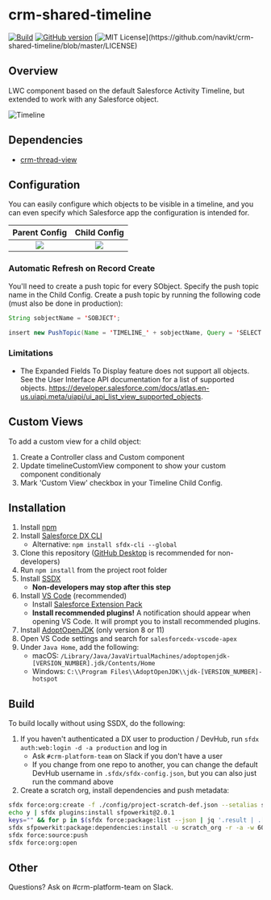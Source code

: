 # crm-shared-timeline

[![Build](https://github.com/navikt/crm-shared-timeline/workflows/%5BPUSH%5D%20Create%20Package/badge.svg)](https://github.com/navikt/crm-shared-timeline/actions?query=workflow%3Acreate)
[![GitHub version](https://badgen.net/github/release/navikt/crm-shared-timeline/stable)](https://github.com/navikt/crm-shared-timeline)
[![MIT License](https://img.shields.io/apm/l/atomic-design-ui.svg?)](https://github.com/navikt/crm-shared-timeline/blob/master/LICENSE)

## Overview

LWC component based on the default Salesforce Activity Timeline, but extended to work with any Salesforce object.

![Timeline](/.img/timeline.png)

## Dependencies

-   [crm-thread-view](https://github.com/navikt/crm-thread-view)

## Configuration

You can easily configure which objects to be visible in a timeline, and you can even specify which Salesforce app the configuration is intended for.

|     Parent Config     |     Child Config     |
| :-------------------: | :------------------: |
| ![](/.img/parent.png) | ![](/.img/child.png) |

### Automatic Refresh on Record Create

You'll need to create a push topic for every SObject. Specify the push topic name in the Child Config. Create a push topic by running the following code (must also be done in production):

```java
String sobjectName = 'SOBJECT';

insert new PushTopic(Name = 'TIMELINE_' + sobjectName, Query = 'SELECT Id FROM ' + sobjectName, NotifyForOperationCreate = true, NotifyForFields = 'All', ApiVersion = 52.0);
```

### Limitations

-   The Expanded Fields To Display feature does not support all objects. See the User Interface API documentation for a list of supported objects. https://developer.salesforce.com/docs/atlas.en-us.uiapi.meta/uiapi/ui_api_list_view_supported_objects.

## Custom Views

To add a custom view for a child object:
1. Create a Controller class and Custom component
1. Update timelineCustomView component to show your custom component conditionaly
2. Mark 'Custom View' checkbox in your Timeline Child Config.

## Installation

1. Install [npm](https://nodejs.org/en/download/)
1. Install [Salesforce DX CLI](https://developer.salesforce.com/tools/sfdxcli)
    - Alternative: `npm install sfdx-cli --global`
1. Clone this repository ([GitHub Desktop](https://desktop.github.com) is recommended for non-developers)
1. Run `npm install` from the project root folder
1. Install [SSDX](https://github.com/navikt/ssdx)
    - **Non-developers may stop after this step**
1. Install [VS Code](https://code.visualstudio.com) (recommended)
    - Install [Salesforce Extension Pack](https://marketplace.visualstudio.com/items?itemName=salesforce.salesforcedx-vscode)
    - **Install recommended plugins!** A notification should appear when opening VS Code. It will prompt you to install recommended plugins.
1. Install [AdoptOpenJDK](https://adoptopenjdk.net) (only version 8 or 11)
1. Open VS Code settings and search for `salesforcedx-vscode-apex`
1. Under `Java Home`, add the following:
    - macOS: `/Library/Java/JavaVirtualMachines/adoptopenjdk-[VERSION_NUMBER].jdk/Contents/Home`
    - Windows: `C:\\Program Files\\AdoptOpenJDK\\jdk-[VERSION_NUMBER]-hotspot`

## Build

To build locally without using SSDX, do the following:

1. If you haven't authenticated a DX user to production / DevHub, run `sfdx auth:web:login -d -a production` and log in
    - Ask `#crm-platform-team` on Slack if you don't have a user
    - If you change from one repo to another, you can change the default DevHub username in `.sfdx/sfdx-config.json`, but you can also just run the command above
1. Create a scratch org, install dependencies and push metadata:

```bash
sfdx force:org:create -f ./config/project-scratch-def.json --setalias scratch_org --durationdays 1 --setdefaultusername
echo y | sfdx plugins:install sfpowerkit@2.0.1
keys="" && for p in $(sfdx force:package:list --json | jq '.result | .[].Name' -r); do keys+=$p":navcrm "; done
sfdx sfpowerkit:package:dependencies:install -u scratch_org -r -a -w 60 -k ${keys}
sfdx force:source:push
sfdx force:org:open
```

## Other

Questions? Ask on #crm-platform-team on Slack.
